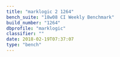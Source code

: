 ```yaml
---
title: "marklogic 2 1264"
bench_suite: "18w08 CI Weekly Benchmark"
build_number: "1264"
dbprofile: "marklogic"
classifier: ""
date: 2018-02-19T07:37:07
type: "bench"
---
```

